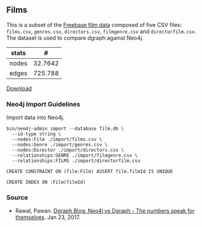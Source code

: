 ## Films

This is a subset of the [Freebase film data](https://github.com/dgraph-io/benchmarks/blob/master/data/21million.rdf.gz) composed of five CSV files: `films.csv`, `genres.csv`, `directors.csv`, `filmgenre.csv` and `directorfilm.csv`.
The dataset is used to compare dgraph against Neo4j.

|  stats     | #        |
| ---------- | -------- |
| nodes      | 32.7642  |
| edges      | 725.788  |


[Download](https://github.com/dgraph-io/benchmarks/tree/master/data/neo4j)

### Neo4j Import Guidelines

Import data into Neo4j.
```
bin/neo4j-admin import --database film.db \
  --id-type string \
  --nodes:Film ./import/films.csv \
  --nodes:Genre ./import/genres.csv \
  --nodes:Director ./import/directors.csv \
  --relationships:GENRE ./import/filmgenre.csv \
  --relationships:FILMS ./import/directorfilm.csv
```

```
CREATE CONSTRAINT ON (file:Film) ASSERT film.filmId IS UNIQUE

CREATE INDEX ON :Film(filmId)
```

### Source

* Rawal, Pawan. [Dgraph Blog: Neo4j vs Dgraph - The numbers speak for themselves](https://open.dgraph.io/post/benchmark-neo4j/). Jan 23, 2017.
